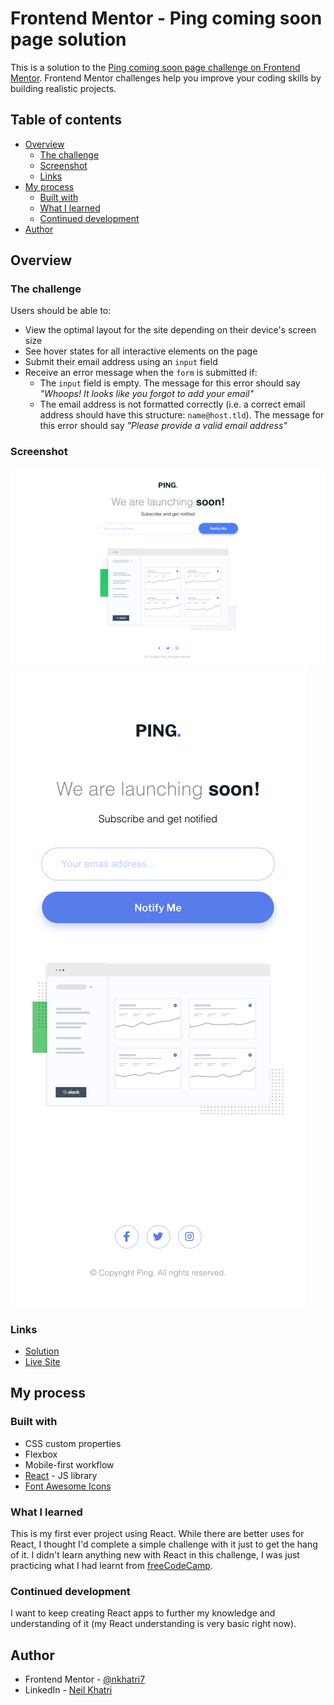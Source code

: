 # Frontend Mentor - Ping coming soon page solution

This is a solution to the [Ping coming soon page challenge on Frontend Mentor](https://www.frontendmentor.io/challenges/ping-single-column-coming-soon-page-5cadd051fec04111f7b848da). Frontend Mentor challenges help you improve your coding skills by building realistic projects. 

## Table of contents

- [Overview](#overview)
  - [The challenge](#the-challenge)
  - [Screenshot](#screenshot)
  - [Links](#links)
- [My process](#my-process)
  - [Built with](#built-with)
  - [What I learned](#what-i-learned)
  - [Continued development](#continued-development)
- [Author](#author)

## Overview

### The challenge

Users should be able to:

- View the optimal layout for the site depending on their device's screen size
- See hover states for all interactive elements on the page
- Submit their email address using an `input` field
- Receive an error message when the `form` is submitted if:
	- The `input` field is empty. The message for this error should say *"Whoops! It looks like you forgot to add your email"*
	- The email address is not formatted correctly (i.e. a correct email address should have this structure: `name@host.tld`). The message for this error should say *"Please provide a valid email address"*

### Screenshot

![](./design/completed-desktop.png)
![](./design/completed-mobile.png)

### Links

- [Solution](https://www.frontendmentor.io/solutions/ping-coming-soon-page-using-react-Ry5y1GbNt)
- [Live Site](https://ping-coming-soon-page-nkhatri7.vercel.app/)

## My process

### Built with

- CSS custom properties
- Flexbox
- Mobile-first workflow
- [React](https://reactjs.org/) - JS library
- [Font Awesome Icons](https://fontawesome.com/)

### What I learned

This is my first ever project using React. While there are better uses for React, I thought I'd complete a simple challenge with it just to get the hang of it. I didn't learn anything new with React in this challenge, I was just practicing what I had learnt from [freeCodeCamp](https://www.freecodecamp.org/learn/).

### Continued development

I want to keep creating React apps to further my knowledge and understanding of it (my React understanding is very basic right now).

## Author

- Frontend Mentor - [@nkhatri7](https://www.frontendmentor.io/profile/nkhatri7)
- LinkedIn - [Neil Khatri](https://www.linkedin.com/in/neilkhatri/)
